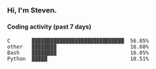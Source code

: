 ### Hi, I'm Steven.

#### Coding activity (past 7 days)
```
C       ▓▓▓▓▓▓▓▓▓▓▓▓▓▓▓▓▓▓▓▓▓▓▓▓▓▓▓▓▓▓  56.85%
other   ▓▓▓▓▓▓▓▓                        16.60%
Bash    ▓▓▓▓▓▓▓▓                        16.05%
Python  ▓▓▓▓▓                           10.51%
```
